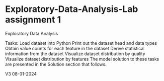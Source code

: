 # Exploratory-Data-Analysis-Lab assignment 1
Exploratory Data Analysis

Tasks:
Load dataset into Python
Print out the dataset head and data types
Obtain value counts for each feature in the dataset
Derive statistical information from the dataset
Visualize dataset distribution by quality
Visualize dataset distribution by features
The model solution to these tasks are presented in the Solution section that follows.

V3 08-01-2024